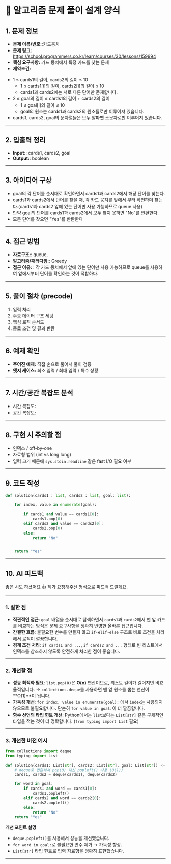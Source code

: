 # 📝 알고리즘 문제 풀이 설계 양식

## 1. 문제 정보

* **문제 이름/번호:**:카드뭉치
* **문제 링크:** https://school.programmers.co.kr/learn/courses/30/lessons/159994
* **핵심 요구사항:** 카드 뭉치에서 특정 카드를 찾는 문제
* **제약조건:**
- 1 ≤ cards1의 길이, cards2의 길이 ≤ 10
    - 1 ≤ cards1[i]의 길이, cards2[i]의 길이 ≤ 10
    - cards1과 cards2에는 서로 다른 단어만 존재합니다.
- 2 ≤ goal의 길이 ≤ cards1의 길이 + cards2의 길이
    - 1 ≤ goal[i]의 길이 ≤ 10
    - goal의 원소는 cards1과 cards2의 원소들로만 이루어져 있습니다.
- cards1, cards2, goal의 문자열들은 모두 알파벳 소문자로만 이루어져 있습니다.

---

## 2. 입출력 정리

* **Input:**: cards1, cards2, goal
* **Output:**: boolean

---

## 3. 아이디어 구상

- goal의 각 단어를 순서대로 확인하면서 cards1과 cards2에서 해당 단어를 찾는다.
- cards1과 cards2에서 단어를 찾을 때, 각 카드 뭉치를 앞에서 부터 확인하며 찾는다.(cards1과 cards2 앞에 있는 단어만 사용 가능하므로 queue 사용)
- 만약 goal의 단어를 cards1과 cards2에서 모두 찾지 못하면 "No"를 반환한다.
- 모든 단어를 찾으면 "Yes"를 반환한다

---

## 4. 접근 방법

* **자료구조:**: queue,
* **알고리즘/패러다임:**: Greedy
* **접근 이유:** : 각 카드 뭉치에서 앞에 있는 단어만 사용 가능하므로 queue를 사용하여 앞에서부터 단어를 확인하는 것이 적합하다.

---

## 5. 풀이 절차 (precode)

1. 입력 처리
2. 주요 데이터 구조 세팅
3. 핵심 로직 순서도
4. 종료 조건 및 결과 반환

---

## 6. 예제 확인

* **주어진 예제:** 직접 손으로 풀어서 풀이 검증
* **엣지 케이스:** 최소 입력 / 최대 입력 / 특수 상황

---

## 7. 시간/공간 복잡도 분석

* 시간 복잡도:
* 공간 복잡도:

---

## 8. 구현 시 주의할 점

* 인덱스 / off-by-one
* 자료형 범위 (int vs long long)
* 입력 크기 때문에 `sys.stdin.readline` 같은 fast I/O 필요 여부

---

## 9. 코드 작성

```python
def solution(cards1 : list, cards2 : list, goal: list):
    
    for index, value in enumerate(goal):

        if cards1 and value == cards1[0]:
            cards1.pop(0)
        elif cards2 and value == cards2[0]:
            cards2.pop(0)
        else:
            return "No"


    return "Yes"
```
---


## 10. AI 피드백

좋은 시도 하셨어요 👍 제가 요청해주신 형식으로 피드백 드릴게요.

---

### 1. 잘한 점

* **직관적인 접근**: `goal` 배열을 순서대로 탐색하면서 `cards1`과 `cards2`에서 맨 앞 카드를 비교하는 방식은 문제 요구사항을 정확히 반영한 올바른 접근입니다.
* **간결한 흐름**: 불필요한 변수를 만들지 않고 `if-elif-else` 구조로 바로 조건을 처리해서 로직이 깔끔합니다.
* **경계 조건 처리**: `if cards1 and ...`, `if cards2 and ...` 형태로 빈 리스트에서 인덱스를 참조하지 않도록 안전하게 처리한 점이 좋습니다.

---

### 2. 개선할 점

* **성능 최적화 필요**: `list.pop(0)`은 **O(n)** 연산이므로, 리스트 길이가 길어지면 비효율적입니다. → `collections.deque`를 사용하면 맨 앞 원소를 뽑는 연산이 \*\*O(1)\*\*이 됩니다.
* **가독성 개선**: `for index, value in enumerate(goal):` 에서 `index`는 사용되지 않으므로 불필요합니다. 단순히 `for value in goal:`이 더 깔끔합니다.
* **함수 선언의 타입 힌트 개선**: Python에서는 `list`보다는 `List[str]` 같은 구체적인 타입을 적는 것이 더 명확합니다. (`from typing import List` 필요)

---

### 3. 개선한 버전 예시

```python
from collections import deque
from typing import List

def solution(cards1: List[str], cards2: List[str], goal: List[str]) -> str:
    # deque로 변환해서 pop(0) 대신 popleft() 사용 (O(1))
    cards1, cards2 = deque(cards1), deque(cards2)

    for word in goal:
        if cards1 and word == cards1[0]:
            cards1.popleft()
        elif cards2 and word == cards2[0]:
            cards2.popleft()
        else:
            return "No"
    return "Yes"
```

**개선 포인트 설명**

* `deque.popleft()`를 사용해서 성능을 개선했습니다.
* `for word in goal:`로 불필요한 변수 제거 → 가독성 향상.
* `List[str]` 타입 힌트로 입력 자료형을 명확히 표현했습니다.

---
